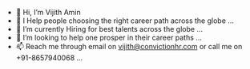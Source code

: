 - 👋 Hi, I’m Vijith Amin
- 👀 I Help people choosing the right career path across the globe ...
- 🌱 I’m currently Hiring for best talents across the globe ...
- 💞️ I’m looking to help one prosper in their career paths ...
- 📫 Reach me through email on vijith@convictionhr.com or call me on +91-8657940068 ...

<!---
vijisdevelopment/vijisdevelopment is a ✨ Jobs for all ✨ repository because its `README.md` (this file) appears on your GitHub profile.
You can click the Preview link to take a look at your changes.
--->
